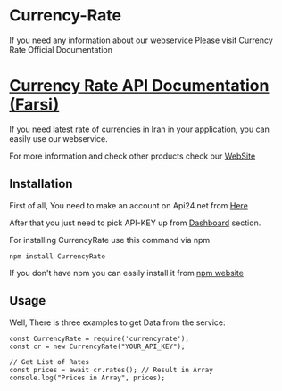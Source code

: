 # Currency-Rate

If you need any information about our webservice Please visit Currency Rate Official Documentation
# <a href="https://api24.net/api/currency-gold-rate#help">Currency Rate API Documentation (Farsi)</a>


If you need latest rate of currencies in Iran in your application, you can easily use our webservice.

For more information and check other products check our [WebSite](https://api24.net)


## Installation
<p>
First of all, You need to make an account on Api24.net from <a href="https://api24.net/register">Here</a>
</p>
<p>
After that you just need to pick API-KEY up from <a href="https://api24.net/p/dashboard">Dashboard</a> section.
</p>

<p> For installing CurrencyRate use this command via npm </p>

```node
npm install CurrencyRate
```


If you don't have npm you can easily install it from  [npm website](https://www.npmjs.com/)


## Usage

Well, There is three examples to get Data from the service:

```node
const CurrencyRate = require('currencyrate');
const cr = new CurrencyRate("YOUR_API_KEY");

// Get List of Rates
const prices = await cr.rates(); // Result in Array 
console.log("Prices in Array", prices);


